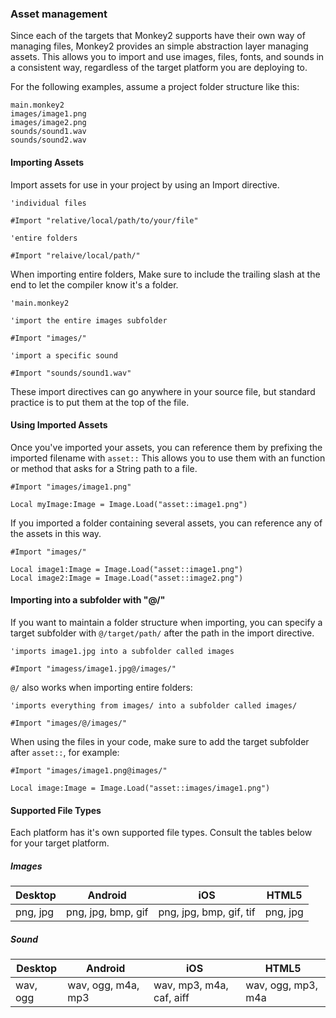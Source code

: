 ### Asset management

Since each of the targets that Monkey2 supports have their own way of managing files, Monkey2 provides an simple abstraction layer managing assets. This allows you to import and use images, files, fonts, and sounds in a consistent way, regardless of the target platform you are deploying to.

For the following examples, assume a project folder structure like this:

```
main.monkey2
images/image1.png
images/image2.png
sounds/sound1.wav
sounds/sound2.wav
```

#### Importing Assets

Import assets for use in your project by using an Import directive.

```
'individual files

#Import "relative/local/path/to/your/file"

'entire folders

#Import "relaive/local/path/"
```

When importing entire folders, Make sure to include the trailing slash at the end to let the compiler know it's a folder.

```
'main.monkey2

'import the entire images subfolder

#Import "images/"

'import a specific sound

#Import "sounds/sound1.wav"
```

These import directives can go anywhere in your source file, but standard practice is to put them at the top of the file.

#### Using Imported Assets

Once you've imported your assets, you can reference them by prefixing the imported filename with `asset::`
This allows you to use them with an function or method that asks for a String path to a file.

```
#Import "images/image1.png"

Local myImage:Image = Image.Load("asset::image1.png")
```

If you imported a folder containing several assets, you can reference any of the assets in this way.

```
#Import "images/"

Local image1:Image = Image.Load("asset::image1.png")
Local image2:Image = Image.Load("asset::image2.png")

```


#### Importing into a subfolder with "@/"

If you want to maintain a folder structure when importing, you can specify a target subfolder with `@/target/path/` after the path in the import directive.

```
'imports image1.jpg into a subfolder called images

#Import "imagess/image1.jpg@/images/"
```

`@/` also works when importing entire folders:

```
'imports everything from images/ into a subfolder called images/

#Import "images/@/images/"
```

When using the files in your code, make sure to add the target subfolder after `asset::`, for example:

```
#Import "images/image1.png@images/"

Local image:Image = Image.Load("asset::images/image1.png")
```

#### Supported File Types

Each platform has it's own supported file types. Consult the tables below for your target platform.

##### Images

| Desktop | Android | iOS | HTML5 |
| --- | --- | --- | --- |
| png, jpg | png, jpg, bmp, gif | png, jpg, bmp, gif, tif | png, jpg |

##### Sound

| Desktop | Android | iOS | HTML5 |
| --- | --- | --- | --- |
| wav, ogg | wav, ogg, m4a, mp3 | wav, mp3, m4a, caf, aiff | wav, ogg, mp3, m4a |
